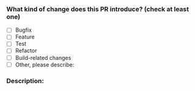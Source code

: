 ### What kind of change does this PR introduce? (check at least one)
 - [ ] Bugfix
 - [ ] Feature
 - [ ] Test
 - [ ] Refactor
 - [ ] Build-related changes
 - [ ] Other, please describe:

### Description: